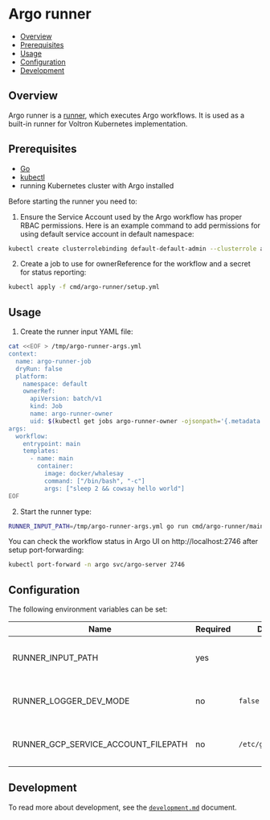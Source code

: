 # Argo runner

- [Overview](#overview)
- [Prerequisites](#prerequisites)
- [Usage](#usage)
- [Configuration](#configuration)
- [Development](#development)

## Overview

Argo runner is a [runner](../../docs/runner.md), which executes Argo workflows. It is used as a built-in runner for Voltron Kubernetes implementation.

## Prerequisites


- [Go](https://golang.org)
- [kubectl](https://kubernetes.io/docs/tasks/tools/install-kubectl/)
- running Kubernetes cluster with Argo installed

Before starting the runner you need to:
1. Ensure the Service Account used by the Argo workflow has proper RBAC permissions. Here is an example command to add permissions for using default service account in default namespace:
```bash
kubectl create clusterrolebinding default-default-admin --clusterrole admin --serviceaccount default:default
```
2. Create a job to use for ownerReference for the workflow and a secret for status reporting:
```bash
kubectl apply -f cmd/argo-runner/setup.yml
```
## Usage

1. Create the runner input YAML file:
```bash
cat <<EOF > /tmp/argo-runner-args.yml
context:
  name: argo-runner-job
  dryRun: false
  platform:
    namespace: default
    ownerRef:
      apiVersion: batch/v1
      kind: Job
      name: argo-runner-owner
      uid: $(kubectl get jobs argo-runner-owner -ojsonpath='{.metadata.uid}')
args:
  workflow:
    entrypoint: main
    templates:
      - name: main
        container:
          image: docker/whalesay
          command: ["/bin/bash", "-c"]
          args: ["sleep 2 && cowsay hello world"]
EOF
```

2. Start the runner type:
```bash
RUNNER_INPUT_PATH=/tmp/argo-runner-args.yml go run cmd/argo-runner/main.go
```

You can check the workflow status in Argo UI on http://localhost:2746 after setup port-forwarding:
```bash
kubectl port-forward -n argo svc/argo-server 2746
```

## Configuration

The following environment variables can be set:

| Name                                | Required | Default            | Description                           |
| ----------------------------------- | -------- | ------------------ | ------------------------------------- |
| RUNNER_INPUT_PATH                   | yes      |                    | Path to the runner YAML input file    |
| RUNNER_LOGGER_DEV_MODE              | no       | `false`            | Enable additional log messages        |
| RUNNER_GCP_SERVICE_ACCOUNT_FILEPATH | no       | `/etc/gcp/sa.json` | Path to the GCP JSON credentials file |

## Development

To read more about development, see the [`development.md`](../../docs/development.md) document.
